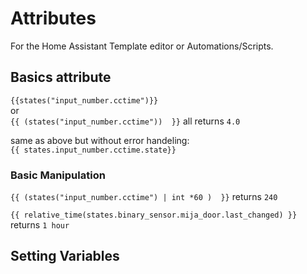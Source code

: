 # Attributes

<p>
For the Home Assistant Template editor or Automations/Scripts. 
</p>

## Basics attribute 
`{{states("input_number.cctime")}}` </br>
or</br>
`{{ (states("input_number.cctime"))  }}`  all returns `4.0`</br>

same as above but without error handeling:</br>
`{{ states.input_number.cctime.state}}` </br>

### Basic Manipulation

`{{ (states("input_number.cctime") | int *60 )  }}` returns `240`


`{{ relative_time(states.binary_sensor.mija_door.last_changed) }}` returns `1 hour`

## Setting Variables
